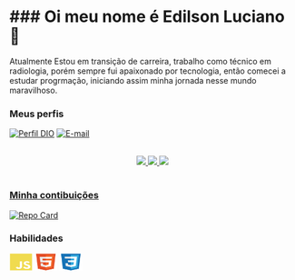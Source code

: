 
# ### Oi meu nome é Edilson Luciano 👋

Atualmente Estou em transição de carreira, trabalho como técnico em radiologia, 
porém sempre fui apaixonado por tecnologia, então comecei a estudar progrmação,
iniciando assim minha jornada nesse mundo maravilhoso.

### Meus perfis

[![Perfil DIO](https://img.shields.io/badge/-Meu%20Perfil%20na%20DIO-30A3DC?style=for-the-badge)](https://web.dio.me/users/edilson591)
[![E-mail](https://img.shields.io/badge/-Email-000?style=for-the-badge&logo=microsoft-outlook&logoColor=E94D5F)](mailto:edilson@gmail.com)

<br>
<div align="center">
  <a href="https://github.com/edilson591">
  <img height="180em" src="https://github-readme-stats.vercel.app/api?username=edilson591&show_icons=true&theme=tokyonight&include_all_commits=true&count_private=true"/>
<img height="180em" src="https://github-readme-stats.vercel.app/api/top-langs/?username=edilson591&show_icons=true&theme=aura&count_private=true"/>
  <img height="180em" src="https://github-readme-stats.vercel.app/api/top-langs/?username=edilson591&layout=compact&langs_count=7&theme=tokyonight"/>
</div>
<div style="display: inline_block">
<br>

### Minha contibuições 
[![Repo Card](https://github-readme-stats.vercel.app/api/pin/?username=edilson591&repo=card-game-harry-potter&bg_color=000&border_color=30A3DC&show_icons=true&icon_color=30A3DC&title_color=E94D5F&text_color=FFF)](https://github.com/Edilson591/card-game-harry-potter.git)

### Habilidades 
<img align="center" alt="Edilson-HTML" height="30" width="40" src="https://raw.githubusercontent.com/devicons/devicon/master/icons/javascript/javascript-plain.svg">
<img align="center" alt="Edilson-HTML" height="30" width="40" src="https://raw.githubusercontent.com/devicons/devicon/master/icons/html5/html5-original.svg">
<img align="center" alt="Edilson-CSS" height="30" width="40" src="https://raw.githubusercontent.com/devicons/devicon/master/icons/css3/css3-original.svg">
<!--
**Edilson591/Edilson591** is a ✨ _special_ ✨ repository because its `README.md` (this file) appears on your GitHub profile.

Here are some ideas to get you started:

- 🔭 I’m currently working on ...
- 🌱 I’m currently learning ...
- 👯 I’m looking to collaborate on ...
- 🤔 I’m looking for help with ...
- 💬 Ask me about ...
- 📫 How to reach me: ...
- 😄 Pronouns: ...
- ⚡ Fun fact: ...
-->
